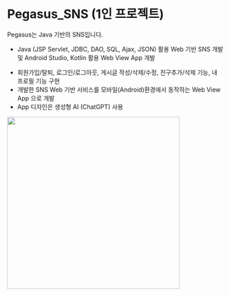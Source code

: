 # Pegasus_SNS (1인 프로젝트)
Pegasus는 Java 기반의 SNS입니다. 
* Java (JSP Servlet, JDBC, DAO, SQL, Ajax, JSON)  활용 Web 기반 SNS 개발 및 Android Studio, Kotlin 활용 Web View App 개발

- 회원가입/탈퇴, 로그인/로그아웃, 게시글 작성/삭제/수정, 친구추가/삭제 기능, 내 프로필 기능 구현
- 개발한 SNS Web 기반 서비스를 모바일(Android)환경에서 동작하는 Web View App 으로 개발
- App 디자인은 생성형 AI (ChatGPT) 사용



<img src=https://github.com/user-attachments/assets/7287fae7-c430-45f1-98b6-20ac5e8b7161 width="400" height="400">

